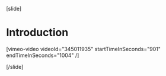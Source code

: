 [slide]
# Introduction

[vimeo-video videoId="345011935" startTimeInSeconds="901" endTimeInSeconds="1004" /]

[/slide]